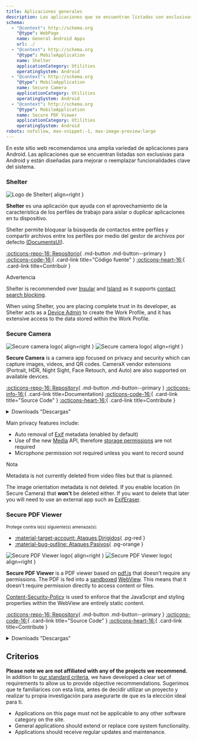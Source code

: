 ```yaml
---
title: Aplicaciones generales
description: Las aplicaciones que se encuentran listadas son exclusivas para Android y están diseñadas para mejorar o reemplazar funcionalidades clave del sistema.
schema:
  - "@context": http://schema.org
    "@type": WebPage
    name: General Android Apps
    url: ./
  - "@context": http://schema.org
    "@type": MobileApplication
    name: Shelter
    applicationCategory: Utilities
    operatingSystem: Android
  - "@context": http://schema.org
    "@type": MobileApplication
    name: Secure Camera
    applicationCategory: Utilities
    operatingSystem: Android
  - "@context": http://schema.org
    "@type": MobileApplication
    name: Secure PDF Viewer
    applicationCategory: Utilities
    operatingSystem: Android
robots: nofollow, max-snippet:-1, max-image-preview:large
---
```


En este sitio web recomendamos una amplia variedad de aplicaciones para Android. Las aplicaciones que se encuentran listadas son exclusivas para Android y están diseñadas para mejorar o reemplazar funcionalidades clave del sistema.

### Shelter

<div class="admonition recommendation" markdown>

![Logo de Shelter](../assets/img/android/shelter.svg){ align=right }

**Shelter** es una aplicación que ayuda con el aprovechamiento de la característica de los perfiles de trabajo para aislar o duplicar aplicaciones en tu dispositivo.

Shelter permite bloquear la búsqueda de contactos entre perfiles y compartir archivos entre los perfiles por medio del gestor de archivos por defecto [(DocumentsUI](https://source.android.com/devices/architecture/modular-system/documentsui)).

[:octicons-repo-16: Repositorio](https://gitea.angry.im/PeterCxy/Shelter#shelter){ .md-button .md-button--primary }
[:octicons-code-16:](https://gitea.angry.im/PeterCxy/Shelter){ .card-link title="Código fuente" }
[:octicons-heart-16:](https://patreon.com/PeterCxy){ .card-link title=Contribuir }

</div>

<div class="admonition warning" markdown>
<p class="admonition-title">Advertencia</p>

Shelter is recommended over [Insular](https://secure-system.gitlab.io/Insular) and [Island](https://github.com/oasisfeng/island) as it supports [contact search blocking](https://secure-system.gitlab.io/Insular/faq.html).

When using Shelter, you are placing complete trust in its developer, as Shelter acts as a [Device Admin](https://developer.android.com/guide/topics/admin/device-admin) to create the Work Profile, and it has extensive access to the data stored within the Work Profile.

</div>

### Secure Camera

<div class="admonition recommendation" markdown>

![Secure camera logo](../assets/img/android/secure_camera.svg#only-light){ align=right }
![Secure camera logo](../assets/img/android/secure_camera-dark.svg#only-dark){ align=right }

**Secure Camera** is a camera app focused on privacy and security which can capture images, videos, and QR codes. CameraX vendor extensions (Portrait, HDR, Night Sight, Face Retouch, and Auto) are also supported on available devices.

[:octicons-repo-16: Repository](https://github.com/GrapheneOS/Camera){ .md-button .md-button--primary }
[:octicons-info-16:](https://grapheneos.org/usage#camera){ .card-link title=Documentation}
[:octicons-code-16:](https://github.com/GrapheneOS/Camera){ .card-link title="Source Code" }
[:octicons-heart-16:](https://grapheneos.org/donate){ .card-link title=Contribute }

<details class="downloads" markdown>
<summary>Downloads "Descargas"</summary>

- [:simple-googleplay: Google Play](https://play.google.com/store/apps/details?id=app.grapheneos.camera.play)
- [:simple-github: GitHub](https://github.com/GrapheneOS/Camera/releases)
- [:material-cube-outline: GrapheneOS App Store](https://github.com/GrapheneOS/Apps/releases)

</details>

</div>

Main privacy features include:

- Auto removal of [Exif](https://en.wikipedia.org/wiki/Exif) metadata (enabled by default)
- Use of the new [Media](https://developer.android.com/training/data-storage/shared/media) API, therefore [storage permissions](https://developer.android.com/training/data-storage) are not required
- Microphone permission not required unless you want to record sound

<div class="admonition note" markdown>
<p class="admonition-title">Nota</p>

Metadata is not currently deleted from video files but that is planned.

The image orientation metadata is not deleted. If you enable location (in Secure Camera) that **won't** be deleted either. If you want to delete that later you will need to use an external app such as [ExifEraser](../data-redaction.md#exiferaser-android).

</div>

### Secure PDF Viewer

<small>Protege contra la(s) siguiente(s) amenaza(s):</small>

- [:material-target-account: Ataques Dirigidos](../basics/common-threats.md#attacks-against-specific-individuals){ .pg-red }
- [:material-bug-outline: Ataques Pasivos](../basics/common-threats.md#security-and-privacy){ .pg-orange }

<div class="admonition recommendation" markdown>

![Secure PDF Viewer logo](../assets/img/android/secure_pdf_viewer.svg#only-light){ align=right }
![Secure PDF Viewer logo](../assets/img/android/secure_pdf_viewer-dark.svg#only-dark){ align=right }

**Secure PDF Viewer** is a PDF viewer based on [pdf.js](https://en.wikipedia.org/wiki/PDF.js) that doesn't require any permissions. The PDF is fed into a [sandboxed](https://en.wikipedia.org/wiki/Sandbox_\(software_development\)) [WebView](https://developer.android.com/guide/webapps/webview). This means that it doesn't require permission directly to access content or files.

[Content-Security-Policy](https://en.wikipedia.org/wiki/Content_Security_Policy) is used to enforce that the JavaScript and styling properties within the WebView are entirely static content.

[:octicons-repo-16: Repository](https://github.com/GrapheneOS/PdfViewer){ .md-button .md-button--primary }
[:octicons-code-16:](https://github.com/GrapheneOS/PdfViewer){ .card-link title="Source Code" }
[:octicons-heart-16:](https://grapheneos.org/donate){ .card-link title=Contribute }

<details class="downloads" markdown>
<summary>Downloads "Descargas"</summary>

- [:simple-googleplay: Google Play](https://play.google.com/store/apps/details?id=app.grapheneos.pdfviewer.play)
- [:simple-github: GitHub](https://github.com/GrapheneOS/PdfViewer/releases)
- [:material-cube-outline: GrapheneOS App Store](https://github.com/GrapheneOS/Apps/releases)

</details>

</div>

## Criterios

**Please note we are not affiliated with any of the projects we recommend.** In addition to [our standard criteria](../about/criteria.md), we have developed a clear set of requirements to allow us to provide objective recommendations. Sugerimos que te familiarices con esta lista, antes de decidir utilizar un proyecto y realizar tu propia investigación para asegurarte de que es la elección ideal para ti.

- Applications on this page must not be applicable to any other software category on the site.
- General applications should extend or replace core system functionality.
- Applications should receive regular updates and maintenance.
